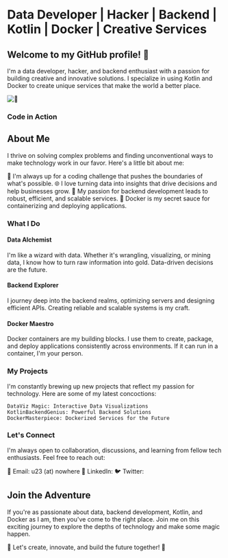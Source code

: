 # Data Developer | Hacker | Backend | Kotlin | Docker | Creative Services
## Welcome to my GitHub profile! 👋

I'm a data developer, hacker, and backend enthusiast with a passion for building creative and innovative solutions. I specialize in using Kotlin and Docker to create unique services that make the world a better place.

![👋](https://media.giphy.com/media/xT9IgG50Fb7Mi0prBC/giphy.gif)


### Code in Action

## About Me
I thrive on solving complex problems and finding unconventional ways to make technology work in our favor. Here's a little bit about me:

🚀 I'm always up for a coding challenge that pushes the boundaries of what's possible.
🌐 I love turning data into insights that drive decisions and help businesses grow.
📡 My passion for backend development leads to robust, efficient, and scalable services.
🐳 Docker is my secret sauce for containerizing and deploying applications.

### What I Do
#### Data Alchemist
I'm like a wizard with data. Whether it's wrangling, visualizing, or mining data, I know how to turn raw information into gold. Data-driven decisions are the future.

#### Backend Explorer
I journey deep into the backend realms, optimizing servers and designing efficient APIs. Creating reliable and scalable systems is my craft.

#### Docker Maestro
Docker containers are my building blocks. I use them to create, package, and deploy applications consistently across environments. If it can run in a container, I'm your person.

### My Projects
I'm constantly brewing up new projects that reflect my passion for technology. Here are some of my latest concoctions:

```
DataViz Magic: Interactive Data Visualizations
KotlinBackendGenius: Powerful Backend Solutions
DockerMasterpiece: Dockerized Services for the Future
```


### Let's Connect
I'm always open to collaboration, discussions, and learning from fellow tech enthusiasts. Feel free to reach out:

📧 Email: u23 (at) nowhere
📱 LinkedIn: 
🐦 Twitter: 

## Join the Adventure
If you're as passionate about data, backend development, Kotlin, and Docker as I am, then you've come to the right place. Join me on this exciting journey to explore the depths of technology and make some magic happen.

🚀 Let's create, innovate, and build the future together! 🚀

<!--
**underdeveloper23/underdeveloper23** is a ✨ _special_ ✨ repository because its `README.md` (this file) appears on your GitHub profile.

Here are some ideas to get you started:

- 🔭 I’m currently working on ...
- 🌱 I’m currently learning ...
- 👯 I’m looking to collaborate on ...
- 🤔 I’m looking for help with ...
- 💬 Ask me about ...
- 📫 How to reach me: ...
- 😄 Pronouns: ...
- ⚡ Fun fact: ...
-->

